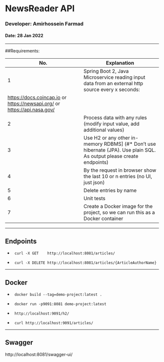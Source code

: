 

# NewsReader API

### Developer: Amirhossein Farmad

#### Date: 28 Jan 2022


---
##Requirements:


| No. | Explanation                                                                                                                                                      
| --- | -----------------------------------------------------------------------------------------------------------------------------------------------------------                                                                                                                              
| 1   | Spring Boot 2, Java Microservice reading input data from an external http source every x seconds: 
https://docs.coincap.io or https://newsapi.org/ or https://api.nasa.gov/                                                                                                                   |
| 2   | Process data with any rules (modify input value, add additional values)                                                                                                                   |
| 3   | Use H2 or any other in-memory RDBMS]  (#* Don’t use hibernate (JPA). Use plain SQL. As output please create endpoints)                                                                                                                   |
| 4   | By the request in browser show the last 10 or n entries (no UI, just json)                                                                                                                   |
| 5   | Delete entries by name                                                                                                                    |
| 6   | Unit tests                                                                                                                   |
| 7   | Create a Docker image for the project, so we can run this as a Docker container                                                                                                                   |


---
## Endpoints

*      curl -X GET    http://localhost:8081/articles/

*      curl -X DELETE http://localhost:8081/articles/{ArticleAuthorName}


---
## Docker

*      docker build --tag=demo-project:latest .

*      docker run -p9091:8081 demo-project:latest

*      http://localhost:9091/h2/

*      curl http://localhost:9091/articles/

---
## Swagger

http://localhost:8081/swagger-ui/


